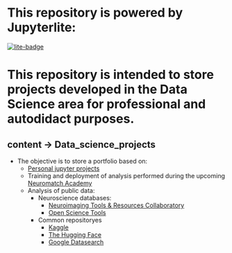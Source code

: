 # This repository is powered by Jupyterlite:
[![lite-badge](https://jupyterlite.rtfd.io/en/latest/_static/badge.svg)](https://jupyterlite.github.io/demo)

# This repository is intended to store projects developed in the Data Science area for professional and autodidact purposes.
## content -> Data_science_projects
* The objective is to store a portfolio based on: 
    * [Personal jupyter projects](https://gamindful.github.io/Data-Science-Jupyter/lab/index.html)
    * Training and deployment of analysis performed during the upcoming [Neuromatch Academy](https://neuromatch.io/)
    * Analysis of public data:
        * Neuroscience databases:
            * [Neuroimaging Tools & Resources Collaboratory](https://www.nitrc.org/)
            * [Open Science Tools](https://alleninstitute.org/open-science-tools/)
        * Common repositoryes
            * [Kaggle](https://www.kaggle.com/)
            * [The Hugging Face](https://huggingface.co/)
            * [Google Datasearch](https://datasetsearch.research.google.com/)
